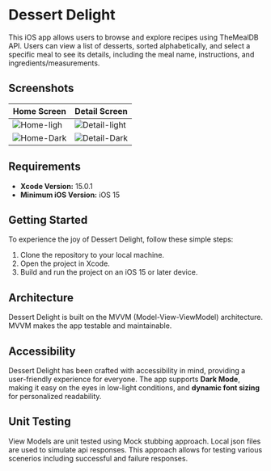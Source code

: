 # Dessert Delight

This iOS app allows users to browse and explore recipes using TheMealDB API. Users can view a list of desserts, sorted alphabetically, and select a specific meal to see its details, including the meal name, instructions, and ingredients/measurements.

## Screenshots
| Home Screen | Detail Screen |
|------------|-------------|
| ![Home-ligh](https://github.com/anup-deshpande/Dessert-Delight/assets/42949670/747edd04-3c23-4394-b0db-3cf3cf17f15c)| ![Detail-light](https://github.com/anup-deshpande/Dessert-Delight/assets/42949670/4b29415e-8b6b-43c8-a7af-5aaf680e9a09) |
| ![Home-Dark](https://github.com/anup-deshpande/Dessert-Delight/assets/42949670/d0eb992e-8204-45d9-87bf-4caefaed1047) | ![Detail-Dark](https://github.com/anup-deshpande/Dessert-Delight/assets/42949670/1bb03718-46ed-4360-bef0-208beaca12cd) |

## Requirements

- **Xcode Version:** 15.0.1
- **Minimum iOS Version:** iOS 15

## Getting Started

To experience the joy of Dessert Delight, follow these simple steps:

1. Clone the repository to your local machine.
2. Open the project in Xcode.
3. Build and run the project on an iOS 15 or later device.

## Architecture

Dessert Delight is built on the MVVM (Model-View-ViewModel) architecture.
MVVM makes the app testable and maintainable.

## Accessibility

Dessert Delight has been crafted with accessibility in mind, providing a user-friendly experience for everyone. The app supports **Dark Mode**, making it easy on the eyes in low-light conditions, and **dynamic font sizing** for personalized readability.

## Unit Testing

View Models are unit tested using Mock stubbing approach. 
Local json files are used to simulate api responses. This approach allows for testing various scenerios including successful and failure responses. 
